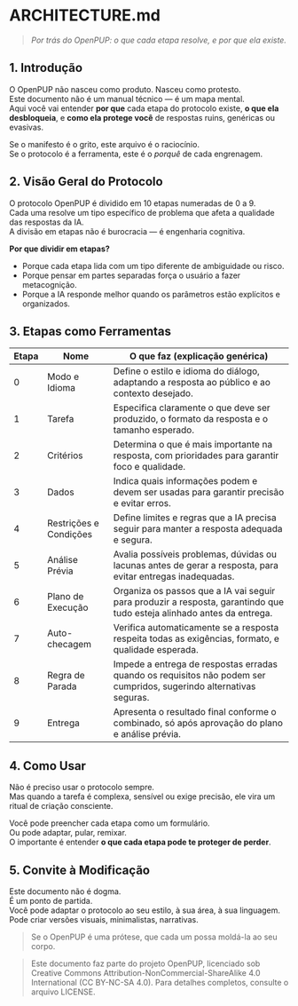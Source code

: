 # ARCHITECTURE.md  
> _Por trás do OpenPUP: o que cada etapa resolve, e por que ela existe._

## 1. Introdução  
O OpenPUP não nasceu como produto. Nasceu como protesto.  
Este documento não é um manual técnico — é um mapa mental.  
Aqui você vai entender **por que** cada etapa do protocolo existe, **o que ela desbloqueia**, e **como ela protege você** de respostas ruins, genéricas ou evasivas.  

Se o manifesto é o grito, este arquivo é o raciocínio.  
Se o protocolo é a ferramenta, este é o _porquê_ de cada engrenagem.

## 2. Visão Geral do Protocolo  
O protocolo OpenPUP é dividido em 10 etapas numeradas de 0 a 9.  
Cada uma resolve um tipo específico de problema que afeta a qualidade das respostas da IA.  
A divisão em etapas não é burocracia — é engenharia cognitiva.  

**Por que dividir em etapas?**  
-  Porque cada etapa lida com um tipo diferente de ambiguidade ou risco.  
-  Porque pensar em partes separadas força o usuário a fazer metacognição.  
-  Porque a IA responde melhor quando os parâmetros estão explícitos e organizados.

## 3. Etapas como Ferramentas
| Etapa | Nome                 | O que faz (explicação genérica)                                                                                  |
|-------|----------------------|------------------------------------------------------------------------------------------------------------------|
| 0     | Modo e Idioma        | Define o estilo e idioma do diálogo, adaptando a resposta ao público e ao contexto desejado.                      |
| 1     | Tarefa               | Especifica claramente o que deve ser produzido, o formato da resposta e o tamanho esperado.                       |
| 2     | Critérios            | Determina o que é mais importante na resposta, com prioridades para garantir foco e qualidade.                    |
| 3     | Dados                | Indica quais informações podem e devem ser usadas para garantir precisão e evitar erros.                          |
| 4     | Restrições e Condições| Define limites e regras que a IA precisa seguir para manter a resposta adequada e segura.                         |
| 5     | Análise Prévia       | Avalia possíveis problemas, dúvidas ou lacunas antes de gerar a resposta, para evitar entregas inadequadas.        |
| 6     | Plano de Execução    | Organiza os passos que a IA vai seguir para produzir a resposta, garantindo que tudo esteja alinhado antes da entrega. |
| 7     | Auto-checagem        | Verifica automaticamente se a resposta respeita todas as exigências, formato, e qualidade esperada.               |
| 8     | Regra de Parada      | Impede a entrega de respostas erradas quando os requisitos não podem ser cumpridos, sugerindo alternativas seguras.|
| 9     | Entrega              | Apresenta o resultado final conforme o combinado, só após aprovação do plano e análise prévia.                      |


## 4. Como Usar  
Não é preciso usar o protocolo sempre.  
Mas quando a tarefa é complexa, sensível ou exige precisão, ele vira um ritual de criação consciente.  

Você pode preencher cada etapa como um formulário.  
Ou pode adaptar, pular, remixar.  
O importante é entender **o que cada etapa pode te proteger de perder**.

## 5. Convite à Modificação  
Este documento não é dogma.  
É um ponto de partida.  
Você pode adaptar o protocolo ao seu estilo, à sua área, à sua linguagem.  
Pode criar versões visuais, minimalistas, narrativas.  

> Se o OpenPUP é uma prótese, que cada um possa moldá-la ao seu corpo.


> Este documento faz parte do projeto OpenPUP, licenciado sob Creative Commons Attribution-NonCommercial-ShareAlike 4.0 International (CC BY-NC-SA 4.0). Para detalhes completos, consulte o arquivo LICENSE.
